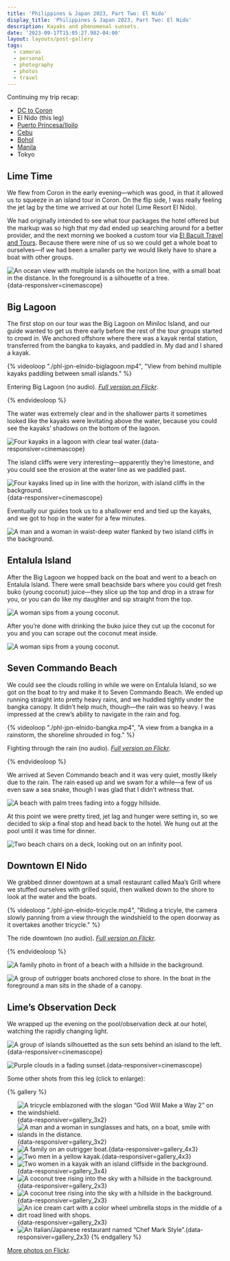 ```yaml
---
title: 'Philippines & Japan 2023, Part Two: El Nido'
display_title: 'Philippines & Japan 2023, Part Two: El Nido'
description: Kayaks and phenomenal sunsets.
date: '2023-09-17T15:05:27.982-04:00'
layout: layouts/post-gallery
tags:
  - cameras
  - personal
  - photography
  - photos
  - travel
---
```


Continuing my trip recap:

* [DC to Coron](/posts/philippines-japan-2023-part-1)
* El Nido (this leg)
* [Puerto Princesa/Iloilo](/posts/philippines-japan-2023-part-3)
* [Cebu](/posts/philippines-japan-2023-part-4)
* [Bohol](/posts/philippines-japan-2023-part-5)
* [Manila](/posts/philippines-japan-2023-part-6)
* Tokyo

## Lime Time

We flew from Coron in the early evening—which was good, in that it allowed us to squeeze in an island tour in Coron. On the flip side, I was really feeling the jet lag by the time we arrived at our hotel (Lime Resort El Nido).

We had originally intended to see what tour packages the hotel offered but the markup was so high that my dad ended up searching around for a better provider, and the next morning we booked a custom tour via [El Bacuit Travel and Tours](http://elbacuit.weebly.com). Because there were nine of us so we could get a whole boat to ourselves—if we had been a smaller party we would likely have to share a boat with other groups.

![An ocean view with multiple islands on the horizon line, with a small boat in the distance. In the foreground is a silhouette of a tree.](phl-jpn-elnido-2.jpg "Looking out from Lime Resort to the ocean"){data-responsiver=cinemascope}

## Big Lagoon

The first stop on our tour was the Big Lagoon on Miniloc Island, and our guide wanted to get us there early before the rest of the tour groups started to crowd in. We anchored offshore where there was a kayak rental station, transferred from the bangka to kayaks, and paddled in. My dad and I shared a kayak.

{% videoloop "./phl-jpn-elnido-biglagoon.mp4", "View from behind multiple kayaks paddling between small islands." %}

Entering Big Lagoon (no audio). [*Full version on Flickr*](https://flic.kr/p/2p3MSMV).

{% endvideoloop %}

The water was extremely clear and in the shallower parts it sometimes looked like the kayaks were levitating above the water, because you could see the kayaks’ shadows on the bottom of the lagoon. 

![Four kayaks in a lagoon with clear teal water.](phl-jpn-elnido-5.jpg "Kayaking on the Big Lagoon"){data-responsiver=cinemascope}

The island cliffs were very interesting—apparently they’re limestone, and you could see the erosion at the water line as we paddled past. 

![Four kayaks lined up in line with the horizon, with island cliffs in the background.](phl-jpn-elnido-16.jpg "It took a minute to get us all lined up for this shot"){data-responsiver=cinemascope}

Eventually our guides took us to a shallower end and tied up the kayaks, and we got to hop in the water for a few minutes.

![A man and a woman in waist-deep water flanked by two island cliffs in the background.](phl-jpn-elnido-6.jpg)

## Entalula Island

After the Big Lagoon we hopped back on the boat and went to a beach on Entalula Island. There were small beachside bars where you could get fresh buko (young coconut) juice—they slice up the top and drop in a straw for you, or you can do like my daughter and sip straight from the top. 

![A woman sips from a young coconut.](phl-jpn-elnido-7.jpg)

After you’re done with drinking the buko juice they cut up the coconut for you and you can scrape out the coconut meat inside.

![A woman sips from a young coconut.](phl-jpn-elnido-8.jpg)

## Seven Commando Beach

We could see the clouds rolling in while we were on Entalula Island, so we got on the boat to try and make it to Seven Commando Beach. We ended up running straight into pretty heavy rains, and we huddled tightly under the bangka canopy. It didn’t help much, though—the rain was so heavy. I was impressed at the crew’s ability to navigate in the rain and fog.

{% videoloop "./phl-jpn-elnido-bangka.mp4", "A view from a bangka in a rainstorm, the shoreline shrouded in fog." %}

Fighting through the rain (no audio). *[Full version on Flickr](https://flic.kr/p/2p3K3zH)*.

{% endvideoloop %}

We arrived at Seven Commando beach and it was very quiet, mostly likely due to the rain. The rain eased up and we swam for a while—a few of us even saw a sea snake, though I was glad that I didn’t witness that.

![A beach with palm trees fading into a foggy hillside.](phl-jpn-elnido-17.jpg)

At this point we were pretty tired, jet lag and hunger were setting in, so we decided to skip a final stop and head back to the hotel. We hung out at the pool until it was time for dinner.

![Two beach chairs on a deck, looking out on an infinity pool.](phl-jpn-elnido-10.jpg)

## Downtown El Nido

We grabbed dinner downtown at a small restaurant called Maa’s Grill where we stuffed ourselves with grilled squid, then walked down to the shore to look at the water and the boats.

{% videoloop "./phl-jpn-elnido-tricycle.mp4", "Riding a tricyle, the camera slowly panning from a view through the windshield to the open doorway as it overtakes another tricycle." %}

The ride downtown (no audio). [*Full version on Flickr*](https://flic.kr/p/2p3M2oS).

{% endvideoloop %}

![A family photo in front of a beach with a hillside in the background.](phl-jpn-elnido-18.jpg "Photo © Joseph Llobrera")

![A group of outrigger boats anchored close to shore. In the boat in the foreground a man sits in the shade of a canopy.](phl-jpn-elnido-15.jpg)

## Lime’s Observation Deck

We wrapped up the evening on the pool/observation deck at our hotel, watching the rapidly changing light.

![A group of islands silhouetted as the sun sets behind an island to the left.](phl-jpn-elnido-11.jpg){data-responsiver=cinemascope}

![Purple clouds in a fading sunset.](phl-jpn-elnido-12.jpg){data-responsiver=cinemascope}

Some other shots from this leg (click to enlarge):

{% gallery %}

- ![A tricycle emblazoned with the slogan “God Will Make a Way 2” on the windshield.](phl-jpn-elnido-1.jpg "My mom and I had a good laugh about this one: what happened to God Will Make a Way 1?"){data-responsiver=gallery_3x2}
- ![A man and a woman in sunglasses and hats, on a boat, smile with islands in the distance.](phl-jpn-elnido-3.jpg "Mom and Dad on the way to the Big Lagoon"){data-responsiver=gallery_3x2}
- ![A family on an outrigger boat.](phl-jpn-elnido-19.jpg "Aboard the Lenard 4. Photo © Joseph Llobrera."){data-responsiver=gallery_4x3}
- ![Two men in a yellow kayak.](phl-jpn-elnido-20.jpg "Dad and me"){data-responsiver=gallery_4x3}
- ![Two women in a kayak with an island cliffside in the background.](phl-jpn-elnido-4.jpg "Jordan and Em at the Big Lagoon"){data-responsiver=gallery_3x4}
- ![A coconut tree rising into the sky with a hillside in the background.](phl-jpn-elnido-9.jpg "Coconut tree at Entalula Island"){data-responsiver=gallery_2x3}
- ![A coconut tree rising into the sky with a hillside in the background.](phl-jpn-elnido-9.jpg "Coconut tree at Entalula Island"){data-responsiver=gallery_2x3}
- ![An ice cream cart with a color wheel umbrella stops in the middle of a dirt road lined with shops.](phl-jpn-elnido-13.jpg "Ice cream cart"){data-responsiver=gallery_2x3}
- ![An Italian/Japanese restaurant named “Chef Mark Style”.](phl-jpn-elnido-14.jpg "I’m not sure I trust my namesake here given the food combination"){data-responsiver=gallery_2x3} 
{% endgallery %}

[More photos on Flickr](https://flic.kr/s/aHBqjAV99V).
